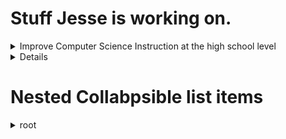 [comment]: <> (git show -s --format='%h %s')


# Stuff Jesse is working on.
<details>
  <summary>Improve Computer Science Instruction at the high school level</summary>
    <blockquote>
        ```sh  
        Seems to be  
        the only way  
        to make a nested list  
        ```
    </blockquote>
</details>

<details>
 <summary>Details</summary>
 hidden, collapsable content...
</details>

# Nested Collabpsible list items

<details>
  <summary> root </summary>

  <blockquote>

  <details>

  <summary> bin </summary>
  
  <blockquote>

  <details><summary> nest1 </summary>
  <blockquote>

  ```sh
  a
  b
  c
  ```
  
  </blockquote>
  </details>
  
  <details><summary> nest2 </summary><blockquote>

  a
  b
  c
  </blockquote></details>

  ```sh
  file1
  file2
  file3
  ```

  </blockquote></details>
